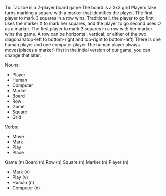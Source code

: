 Tic Tac toe is a 2-player board game
The board is a 3x3 grid
Players take turns marking a square with a marker that identifies the player.
The first player to mark 3 squares in a row wins.
Traditionall, the player to go first uses the marker X to mark her squares,
and the player to go second uses O as a marker.
The first player to mark 3 squares in a row with her marker wins the game. 
A row can be horizontal, vertical, or either of the two diagonals(top-left to 
bottom-right and top-right to bottom-left)
There is one human player and one computer player
The human player always moves(places a marker) first in the initial version of our game, you can change that later.

Nouns:
- Player
- Human
- Computer
- Marker
- Board
- Row
- Game
- Square
- Grid

Verbs:
- Move
- Mark
- Play
- Place


Game (n)
Board (n)
Row (n)
Square (n)
Marker (n)
Player (n)
- Mark (v)
- Play (v)
- Human (n)
- Computer (n)